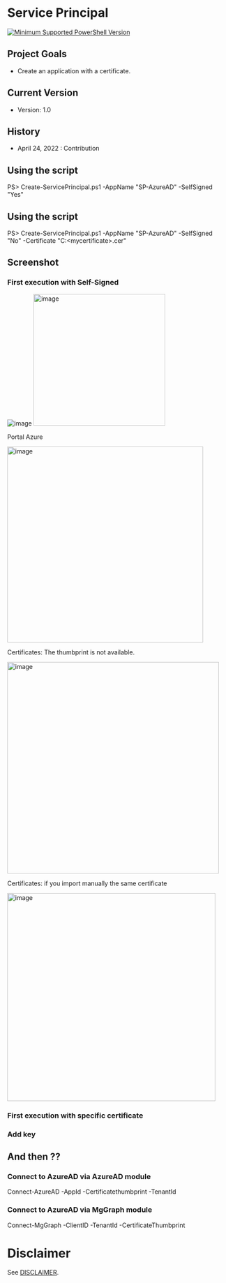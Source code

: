 # Service Principal
[![Minimum Supported PowerShell Version](https://img.shields.io/badge/PS-5.1-blue.svg)]()
## Project Goals
- Create an application with a certificate.

## Current Version
- Version: 1.0

## History
- April 24, 2022 : Contribution

## Using the script
PS> Create-ServicePrincipal.ps1 -AppName "SP-AzureAD" -SelfSigned "Yes"

## Using the script
PS> Create-ServicePrincipal.ps1 -AppName "SP-AzureAD" -SelfSigned "No" -Certificate "C:\<mycertificate>.cer"

## Screenshot
### First execution with Self-Signed
![image](https://user-images.githubusercontent.com/94542446/165003230-0907dbcd-35df-4c66-8931-8b56c8b74d28.png)
<img width="302" alt="image" src="https://user-images.githubusercontent.com/94542446/165003261-0a76006b-5da9-4fd0-bcb5-a95992f301bf.png">

Portal Azure

<img width="449" alt="image" src="https://user-images.githubusercontent.com/94542446/165003335-a9d80102-3c4e-49fb-8631-92c9e92b787a.png">

Certificates: The thumbprint is not available.

<img width="485" alt="image" src="https://user-images.githubusercontent.com/94542446/165003370-4369c879-3ae1-4590-a675-f78799e54bcb.png">

Certificates: if you import manually the same certificate

<img width="477" alt="image" src="https://user-images.githubusercontent.com/94542446/165003520-543da798-0fc0-4ada-b166-0144038ef7ad.png">


### First execution with specific certificate


### Add key

## And then ??
### Connect to AzureAD via AzureAD module
Connect-AzureAD -AppId <ObjectId> -Certificatethumbprint <thumbprint> -TenantId <TenantId>

### Connect to AzureAD via MgGraph module
Connect-MgGraph -ClientID <AppId> -TenantId <TenantId> -CertificateThumbprint <thumbprint>

# Disclaimer
See [DISCLAIMER](./DISCLAIMER.md).
